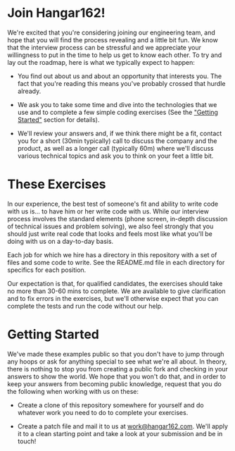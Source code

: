 Join Hangar162!
===============

We're excited that you're considering joining our engineering team, and hope
that you will find the process revealing and a little bit fun. We know that the
interview process can be stressful and we appreciate your willingness to put in
the time to help us get to know each other. To try and lay out the roadmap, here
is what we typically expect to happen:

-   You find out about us and about an opportunity that interests you. The fact
    that you're reading this means you've probably crossed that hurdle already.

-   We ask you to take some time and dive into the technologies that we use and
    to complete a few simple coding exercises (See the ["Getting
    Started"](#getting-started) section for details).

-   We'll review your answers and, if we think there might be a fit, contact you
    for a short (30min typically) call to discuss the company and the product,
    as well as a longer call (typically 60m) where we'll discuss various
    technical topics and ask you to think on your feet a little bit.

These Exercises
===============

In our experience, the best test of someone's fit and ability to write code with
us is... to have him or her write code with us. While our interview process
involves the standard elements (phone screen, in-depth discussion of technical
issues and problem solving), we also feel strongly that you should just write
real code that looks and feels most like what you'll be doing with us on a
day-to-day basis.

Each job for which we hire has a directory in this repository with a set of
files and some code to write. See the README.md file in each directory for
specifics for each position.

Our expectation is that, for qualified candidates, the exercises should take no
more than 30-60 mins to complete. We are available to give clarification and to
fix errors in the exercises, but we'll otherwise expect that you can complete
the tests and run the code without our help. 

Getting Started
==========================================

We've made these examples public so that you don't have to jump through any
hoops or ask for anything special to see what we're all about. In theory, there
is nothing to stop you from creating a public fork and checking in your answers
to show the world. We hope that you won't do that, and in order to keep your
answers from becoming public knowledge, request that you do the following when
working with us on these:

-   Create a clone of this repository somewhere for yourself and do whatever
    work you need to do to complete your exercises.

-   Create a patch file and mail it to us at work@hangar162.com. We'll apply it
    to a clean starting point and take a look at your submission and be in
    touch!
